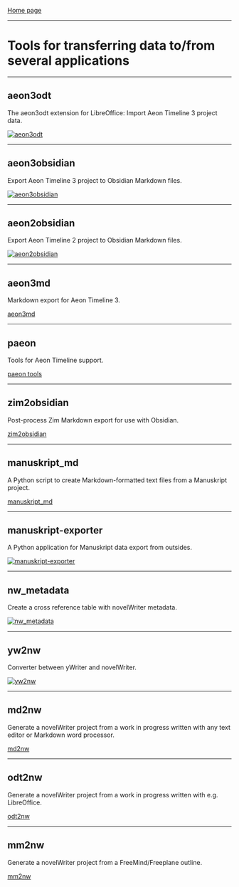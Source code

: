 [Home page](index.html)

---

# Tools for transferring data to/from several applications

---

## aeon3odt

The aeon3odt extension for LibreOffice: Import Aeon Timeline 3 project data.

[![aeon3odt](img/aeon3odt.png)](https://peter88213.github.io/aeon3odt/)

---

## aeon3obsidian

Export Aeon Timeline 3 project to Obsidian Markdown files.

[![aeon3obsidian](img/aeon3obsidian.png)](https://peter88213.github.io/aeon3obsidian/)

---

## aeon2obsidian

Export Aeon Timeline 2 project to Obsidian Markdown files.

[![aeon2obsidian](img/aeon2obsidian.png)](https://peter88213.github.io/aeon2obsidian/)

---

## aeon3md

Markdown export for Aeon Timeline 3.

[aeon3md](https://peter88213.github.io/aeon3md/)

---

## paeon

Tools for Aeon Timeline support.

[paeon tools](https://peter88213.github.io/paeon/)

---

## zim2obsidian
Post-process Zim Markdown export for use with Obsidian. 

[zim2obsidian](https://github.com/peter88213/zim2obsidian)

---

## manuskript_md

A Python script to create Markdown-formatted text files from a Manuskript project. 

[manuskript_md](https://github.com/peter88213/manuskript_md)

---
## manuskript-exporter

A Python application for Manuskript data export from outsides. 

[![manuskript-exporter](img/manuskript-exporter.png)](https://github.com/peter88213/manuskript-exporter)

---

## nw_metadata

Create a cross reference table with novelWriter metadata. 

[![nw_metadata](img/nw_metadata.png)](https://github.com/peter88213/nw_metadata)

---

## yw2nw

Converter between yWriter and novelWriter.

[![yw2nw](img/yw2nw.png)](https://peter88213.github.io/yw2nw/)


---

## md2nw

Generate a novelWriter project from a work in progress written with any text editor or Markdown word processor.

[md2nw](https://github.com/peter88213/md2nw/)


---

## odt2nw

Generate a novelWriter project from a work in progress written with e.g. LibreOffice.

[odt2nw](https://github.com/peter88213/odt2nw/)


---

## mm2nw

Generate a novelWriter project from a FreeMind/Freeplane outline.

[mm2nw](https://github.com/peter88213/mm2nw/)



